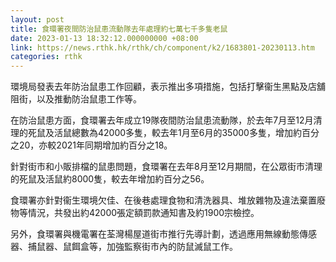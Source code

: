 ```yaml
---
layout: post
title: 食環署夜間防治鼠患流動隊去年處理約七萬七千多隻老鼠
date: 2023-01-13 18:32:12.000000000 +08:00
link: https://news.rthk.hk/rthk/ch/component/k2/1683801-20230113.htm
categories: rthk
---
```


環境局發表去年防治鼠患工作回顧，表示推出多項措施，包括打擊衞生黑點及店舖阻街，以及推動防治鼠患工作等。

在防治鼠患方面，食環署去年成立19隊夜間防治鼠患流動隊，於去年7月至12月清理的死鼠及活鼠總數為42000多隻，較去年1月至6月的35000多隻，增加約百分之20，亦較2021年同期增加約百分之18。

針對街市和小販排檔的鼠患問題，食環署在去年8月至12月期間，在公眾街市清理的死鼠及活鼠約8000隻，較去年增加約百分之56。

食環署亦針對衞生環境欠佳、在後巷處理食物和清洗器具、堆放雜物及違法棄置廢物等情況，共發出約42000張定額罰款通知書及約1900宗檢控。

另外，食環署與機電署在荃灣楊屋道街市推行先導計劃，透過應用無線動態傳感器、捕鼠器、鼠餌盒等，加強監察街市內的防鼠滅鼠工作。
